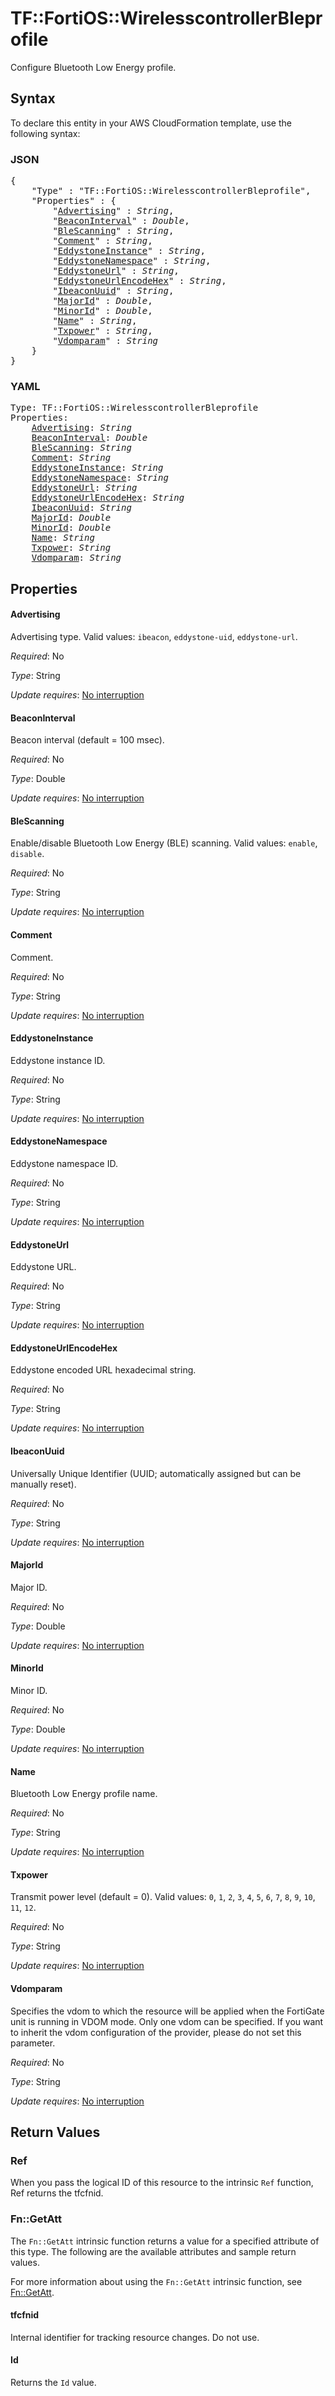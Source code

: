 # TF::FortiOS::WirelesscontrollerBleprofile

Configure Bluetooth Low Energy profile.

## Syntax

To declare this entity in your AWS CloudFormation template, use the following syntax:

### JSON

<pre>
{
    "Type" : "TF::FortiOS::WirelesscontrollerBleprofile",
    "Properties" : {
        "<a href="#advertising" title="Advertising">Advertising</a>" : <i>String</i>,
        "<a href="#beaconinterval" title="BeaconInterval">BeaconInterval</a>" : <i>Double</i>,
        "<a href="#blescanning" title="BleScanning">BleScanning</a>" : <i>String</i>,
        "<a href="#comment" title="Comment">Comment</a>" : <i>String</i>,
        "<a href="#eddystoneinstance" title="EddystoneInstance">EddystoneInstance</a>" : <i>String</i>,
        "<a href="#eddystonenamespace" title="EddystoneNamespace">EddystoneNamespace</a>" : <i>String</i>,
        "<a href="#eddystoneurl" title="EddystoneUrl">EddystoneUrl</a>" : <i>String</i>,
        "<a href="#eddystoneurlencodehex" title="EddystoneUrlEncodeHex">EddystoneUrlEncodeHex</a>" : <i>String</i>,
        "<a href="#ibeaconuuid" title="IbeaconUuid">IbeaconUuid</a>" : <i>String</i>,
        "<a href="#majorid" title="MajorId">MajorId</a>" : <i>Double</i>,
        "<a href="#minorid" title="MinorId">MinorId</a>" : <i>Double</i>,
        "<a href="#name" title="Name">Name</a>" : <i>String</i>,
        "<a href="#txpower" title="Txpower">Txpower</a>" : <i>String</i>,
        "<a href="#vdomparam" title="Vdomparam">Vdomparam</a>" : <i>String</i>
    }
}
</pre>

### YAML

<pre>
Type: TF::FortiOS::WirelesscontrollerBleprofile
Properties:
    <a href="#advertising" title="Advertising">Advertising</a>: <i>String</i>
    <a href="#beaconinterval" title="BeaconInterval">BeaconInterval</a>: <i>Double</i>
    <a href="#blescanning" title="BleScanning">BleScanning</a>: <i>String</i>
    <a href="#comment" title="Comment">Comment</a>: <i>String</i>
    <a href="#eddystoneinstance" title="EddystoneInstance">EddystoneInstance</a>: <i>String</i>
    <a href="#eddystonenamespace" title="EddystoneNamespace">EddystoneNamespace</a>: <i>String</i>
    <a href="#eddystoneurl" title="EddystoneUrl">EddystoneUrl</a>: <i>String</i>
    <a href="#eddystoneurlencodehex" title="EddystoneUrlEncodeHex">EddystoneUrlEncodeHex</a>: <i>String</i>
    <a href="#ibeaconuuid" title="IbeaconUuid">IbeaconUuid</a>: <i>String</i>
    <a href="#majorid" title="MajorId">MajorId</a>: <i>Double</i>
    <a href="#minorid" title="MinorId">MinorId</a>: <i>Double</i>
    <a href="#name" title="Name">Name</a>: <i>String</i>
    <a href="#txpower" title="Txpower">Txpower</a>: <i>String</i>
    <a href="#vdomparam" title="Vdomparam">Vdomparam</a>: <i>String</i>
</pre>

## Properties

#### Advertising

Advertising type. Valid values: `ibeacon`, `eddystone-uid`, `eddystone-url`.

_Required_: No

_Type_: String

_Update requires_: [No interruption](https://docs.aws.amazon.com/AWSCloudFormation/latest/UserGuide/using-cfn-updating-stacks-update-behaviors.html#update-no-interrupt)

#### BeaconInterval

Beacon interval (default = 100 msec).

_Required_: No

_Type_: Double

_Update requires_: [No interruption](https://docs.aws.amazon.com/AWSCloudFormation/latest/UserGuide/using-cfn-updating-stacks-update-behaviors.html#update-no-interrupt)

#### BleScanning

Enable/disable Bluetooth Low Energy (BLE) scanning. Valid values: `enable`, `disable`.

_Required_: No

_Type_: String

_Update requires_: [No interruption](https://docs.aws.amazon.com/AWSCloudFormation/latest/UserGuide/using-cfn-updating-stacks-update-behaviors.html#update-no-interrupt)

#### Comment

Comment.

_Required_: No

_Type_: String

_Update requires_: [No interruption](https://docs.aws.amazon.com/AWSCloudFormation/latest/UserGuide/using-cfn-updating-stacks-update-behaviors.html#update-no-interrupt)

#### EddystoneInstance

Eddystone instance ID.

_Required_: No

_Type_: String

_Update requires_: [No interruption](https://docs.aws.amazon.com/AWSCloudFormation/latest/UserGuide/using-cfn-updating-stacks-update-behaviors.html#update-no-interrupt)

#### EddystoneNamespace

Eddystone namespace ID.

_Required_: No

_Type_: String

_Update requires_: [No interruption](https://docs.aws.amazon.com/AWSCloudFormation/latest/UserGuide/using-cfn-updating-stacks-update-behaviors.html#update-no-interrupt)

#### EddystoneUrl

Eddystone URL.

_Required_: No

_Type_: String

_Update requires_: [No interruption](https://docs.aws.amazon.com/AWSCloudFormation/latest/UserGuide/using-cfn-updating-stacks-update-behaviors.html#update-no-interrupt)

#### EddystoneUrlEncodeHex

Eddystone encoded URL hexadecimal string.

_Required_: No

_Type_: String

_Update requires_: [No interruption](https://docs.aws.amazon.com/AWSCloudFormation/latest/UserGuide/using-cfn-updating-stacks-update-behaviors.html#update-no-interrupt)

#### IbeaconUuid

Universally Unique Identifier (UUID; automatically assigned but can be manually reset).

_Required_: No

_Type_: String

_Update requires_: [No interruption](https://docs.aws.amazon.com/AWSCloudFormation/latest/UserGuide/using-cfn-updating-stacks-update-behaviors.html#update-no-interrupt)

#### MajorId

Major ID.

_Required_: No

_Type_: Double

_Update requires_: [No interruption](https://docs.aws.amazon.com/AWSCloudFormation/latest/UserGuide/using-cfn-updating-stacks-update-behaviors.html#update-no-interrupt)

#### MinorId

Minor ID.

_Required_: No

_Type_: Double

_Update requires_: [No interruption](https://docs.aws.amazon.com/AWSCloudFormation/latest/UserGuide/using-cfn-updating-stacks-update-behaviors.html#update-no-interrupt)

#### Name

Bluetooth Low Energy profile name.

_Required_: No

_Type_: String

_Update requires_: [No interruption](https://docs.aws.amazon.com/AWSCloudFormation/latest/UserGuide/using-cfn-updating-stacks-update-behaviors.html#update-no-interrupt)

#### Txpower

Transmit power level (default = 0). Valid values: `0`, `1`, `2`, `3`, `4`, `5`, `6`, `7`, `8`, `9`, `10`, `11`, `12`.

_Required_: No

_Type_: String

_Update requires_: [No interruption](https://docs.aws.amazon.com/AWSCloudFormation/latest/UserGuide/using-cfn-updating-stacks-update-behaviors.html#update-no-interrupt)

#### Vdomparam

Specifies the vdom to which the resource will be applied when the FortiGate unit is running in VDOM mode. Only one vdom can be specified. If you want to inherit the vdom configuration of the provider, please do not set this parameter.

_Required_: No

_Type_: String

_Update requires_: [No interruption](https://docs.aws.amazon.com/AWSCloudFormation/latest/UserGuide/using-cfn-updating-stacks-update-behaviors.html#update-no-interrupt)

## Return Values

### Ref

When you pass the logical ID of this resource to the intrinsic `Ref` function, Ref returns the tfcfnid.

### Fn::GetAtt

The `Fn::GetAtt` intrinsic function returns a value for a specified attribute of this type. The following are the available attributes and sample return values.

For more information about using the `Fn::GetAtt` intrinsic function, see [Fn::GetAtt](https://docs.aws.amazon.com/AWSCloudFormation/latest/UserGuide/intrinsic-function-reference-getatt.html).

#### tfcfnid

Internal identifier for tracking resource changes. Do not use.

#### Id

Returns the <code>Id</code> value.

